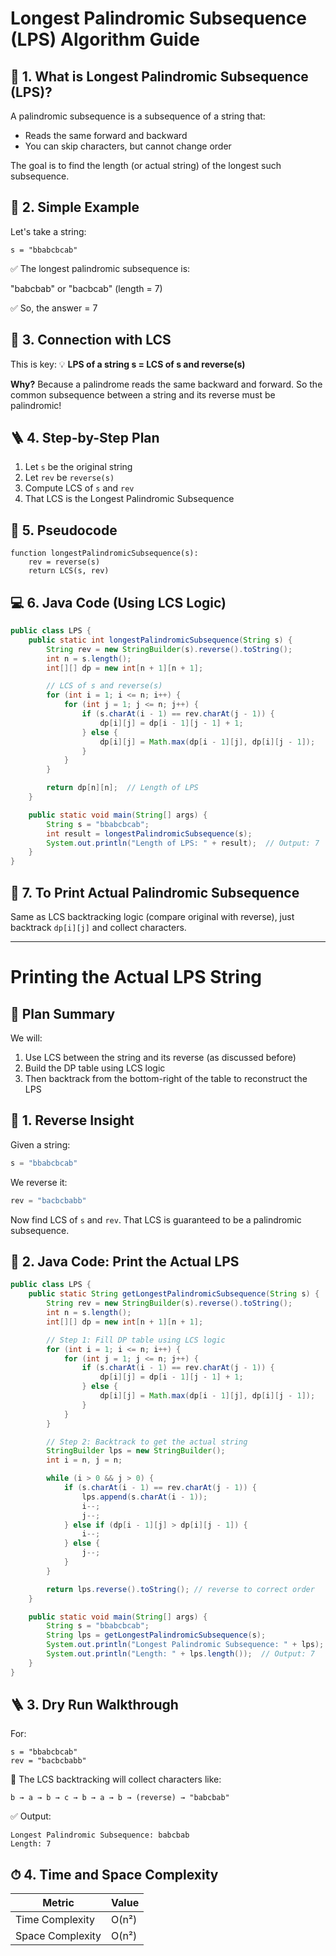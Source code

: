 # Longest Palindromic Subsequence (LPS) Algorithm Guide

## 🧠 1. What is Longest Palindromic Subsequence (LPS)?

A palindromic subsequence is a subsequence of a string that:

- Reads the same forward and backward
- You can skip characters, but cannot change order

The goal is to find the length (or actual string) of the longest such subsequence.

## 🍕 2. Simple Example

Let's take a string:

```
s = "bbabcbcab"
```

✅ The longest palindromic subsequence is:

"babcbab" or "bacbcab" (length = 7)

✅ So, the answer = 7

## 🔗 3. Connection with LCS

This is key:
💡 **LPS of a string s = LCS of s and reverse(s)**

**Why?**
Because a palindrome reads the same backward and forward.
So the common subsequence between a string and its reverse must be palindromic!

## 🪜 4. Step-by-Step Plan

1. Let `s` be the original string
2. Let `rev` be `reverse(s)`
3. Compute LCS of `s` and `rev`
4. That LCS is the Longest Palindromic Subsequence

## 🧾 5. Pseudocode

```
function longestPalindromicSubsequence(s):
    rev = reverse(s)
    return LCS(s, rev)
```

## 💻 6. Java Code (Using LCS Logic)

```java
public class LPS {
    public static int longestPalindromicSubsequence(String s) {
        String rev = new StringBuilder(s).reverse().toString();
        int n = s.length();
        int[][] dp = new int[n + 1][n + 1];

        // LCS of s and reverse(s)
        for (int i = 1; i <= n; i++) {
            for (int j = 1; j <= n; j++) {
                if (s.charAt(i - 1) == rev.charAt(j - 1)) {
                    dp[i][j] = dp[i - 1][j - 1] + 1;
                } else {
                    dp[i][j] = Math.max(dp[i - 1][j], dp[i][j - 1]);
                }
            }
        }

        return dp[n][n];  // Length of LPS
    }

    public static void main(String[] args) {
        String s = "bbabcbcab";
        int result = longestPalindromicSubsequence(s);
        System.out.println("Length of LPS: " + result);  // Output: 7
    }
}
```

## 🔁 7. To Print Actual Palindromic Subsequence

Same as LCS backtracking logic (compare original with reverse), just backtrack `dp[i][j]` and collect characters.

---

# Printing the Actual LPS String

## 🧠 Plan Summary

We will:

1. Use LCS between the string and its reverse (as discussed before)
2. Build the DP table using LCS logic
3. Then backtrack from the bottom-right of the table to reconstruct the LPS

## 🔁 1. Reverse Insight

Given a string:

```java
s = "bbabcbcab"
```

We reverse it:

```java
rev = "bacbcbabb"
```

Now find LCS of `s` and `rev`.
That LCS is guaranteed to be a palindromic subsequence.

## 🧾 2. Java Code: Print the Actual LPS

```java
public class LPS {
    public static String getLongestPalindromicSubsequence(String s) {
        String rev = new StringBuilder(s).reverse().toString();
        int n = s.length();
        int[][] dp = new int[n + 1][n + 1];

        // Step 1: Fill DP table using LCS logic
        for (int i = 1; i <= n; i++) {
            for (int j = 1; j <= n; j++) {
                if (s.charAt(i - 1) == rev.charAt(j - 1)) {
                    dp[i][j] = dp[i - 1][j - 1] + 1;
                } else {
                    dp[i][j] = Math.max(dp[i - 1][j], dp[i][j - 1]);
                }
            }
        }

        // Step 2: Backtrack to get the actual string
        StringBuilder lps = new StringBuilder();
        int i = n, j = n;

        while (i > 0 && j > 0) {
            if (s.charAt(i - 1) == rev.charAt(j - 1)) {
                lps.append(s.charAt(i - 1));
                i--;
                j--;
            } else if (dp[i - 1][j] > dp[i][j - 1]) {
                i--;
            } else {
                j--;
            }
        }

        return lps.reverse().toString(); // reverse to correct order
    }

    public static void main(String[] args) {
        String s = "bbabcbcab";
        String lps = getLongestPalindromicSubsequence(s);
        System.out.println("Longest Palindromic Subsequence: " + lps);  // Output: babcbab (or similar)
        System.out.println("Length: " + lps.length());  // Output: 7
    }
}
```

## 🪜 3. Dry Run Walkthrough

For:

```
s = "bbabcbcab"
rev = "bacbcbabb"
```

🔁 The LCS backtracking will collect characters like:

```
b → a → b → c → b → a → b → (reverse) → "babcbab"
```

✅ Output:

```
Longest Palindromic Subsequence: babcbab
Length: 7
```

## ⏱ 4. Time and Space Complexity

| Metric | Value |
|--------|-------|
| Time Complexity | O(n²) |
| Space Complexity | O(n²) |
